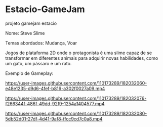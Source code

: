 # Estacio-GameJam
projeto gamejam estacio

Nome: Steve Slime

Temas abordados: Mudança, Voar

Jogos de plataforma 2D onde o protagonista é uma slime capaz de se transformar em diferentes animais para adquirir novas habilidades, como um gato, um pássaro e um rato.

Exemplo de Gameplay:


https://user-images.githubusercontent.com/110173289/182032060-e48e1235-d9d6-4fef-b816-a302f0027a09.mp4


https://user-images.githubusercontent.com/110173289/182032076-f266344f-486f-49dd-92f9-1254a1404577.mp4



https://user-images.githubusercontent.com/110173289/182032080-5db52d01-27df-4d41-9af8-ffcc9cd7c0a8.mp4

